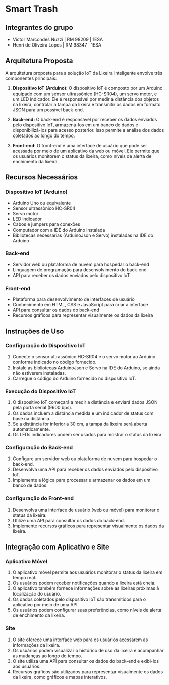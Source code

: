 # Smart Trash

## Integrantes do grupo
- Victor Marcondes Nuzzi | RM 98209 | 1ESA
- Henri de Oliveira Lopes | RM 98347 | 1ESA

## Arquitetura Proposta

A arquitetura proposta para a solução IoT da Lixeira Inteligente envolve três componentes principais:

1. **Dispositivo IoT (Arduino):** O dispositivo IoT é composto por um Arduino equipado com um sensor ultrassônico (HC-SR04), um servo motor, e um LED indicador. Ele é responsável por medir a distância dos objetos na lixeira, controlar a tampa da lixeira e transmitir os dados em formato JSON para um possível back-end.

2. **Back-end:** O back-end é responsável por receber os dados enviados pelo dispositivo IoT, armazená-los em um banco de dados e disponibilizá-los para acesso posterior. Isso permite a análise dos dados coletados ao longo do tempo.

3. **Front-end:** O front-end é uma interface de usuário que pode ser acessada por meio de um aplicativo da web ou móvel. Ele permite que os usuários monitorem o status da lixeira, como níveis de alerta de enchimento da lixeira.

## Recursos Necessários

### Dispositivo IoT (Arduino)

- Arduino Uno ou equivalente
- Sensor ultrassônico HC-SR04
- Servo motor
- LED indicador
- Cabos e jumpers para conexões
- Computador com a IDE do Arduino instalada
- Bibliotecas necessárias (ArduinoJson e Servo) instaladas na IDE do Arduino

### Back-end

- Servidor web ou plataforma de nuvem para hospedar o back-end
- Linguagem de programação para desenvolvimento do back-end
- API para receber os dados enviados pelo dispositivo IoT

### Front-end

- Plataforma para desenvolvimento de interfaces de usuário
- Conhecimento em HTML, CSS e JavaScript para criar a interface
- API para consultar os dados do back-end
- Recursos gráficos para representar visualmente os dados da lixeira

## Instruções de Uso

### Configuração do Dispositivo IoT

1. Conecte o sensor ultrassônico HC-SR04 e o servo motor ao Arduino conforme indicado no código fornecido.
2. Instale as bibliotecas ArduinoJson e Servo na IDE do Arduino, se ainda não estiverem instaladas.
3. Carregue o código do Arduino fornecido no dispositivo IoT.

### Execução do Dispositivo IoT

1. O dispositivo IoT começará a medir a distância e enviará dados JSON pela porta serial (9600 bps).
2. Os dados incluem a distância medida e um indicador de status com base na distância.
3. Se a distância for inferior a 30 cm, a tampa da lixeira será aberta automaticamente.
4. Os LEDs indicadores podem ser usados para mostrar o status da lixeira.

### Configuração do Back-end

1. Configure um servidor web ou plataforma de nuvem para hospedar o back-end.
2. Desenvolva uma API para receber os dados enviados pelo dispositivo IoT.
3. Implemente a lógica para processar e armazenar os dados em um banco de dados.

### Configuração do Front-end

1. Desenvolva uma interface de usuário (web ou móvel) para monitorar o status da lixeira.
2. Utilize uma API para consultar os dados do back-end.
3. Implemente recursos gráficos para representar visualmente os dados da lixeira.

## Integração com Aplicativo e Site

### Aplicativo Móvel
 1. O aplicativo móvel permite aos usuários monitorar o status da lixeira em tempo real.
 2. Os usuários podem receber notificações quando a lixeira está cheia.
 3. O aplicativo também fornece informações sobre as lixeiras próximas à localização do usuário.
 4. Os dados coletados pelo dispositivo IoT são transmitidos para o aplicativo por meio de uma API.
 5. Os usuários podem configurar suas preferências, como níveis de alerta de enchimento da lixeira.
### Site
 1. O site oferece uma interface web para os usuários acessarem as informações da lixeira.
 2. Os usuários podem visualizar o histórico de uso da lixeira e acompanhar as mudanças ao longo do tempo.
 3. O site utiliza uma API para consultar os dados do back-end e exibi-los aos usuários.
 4. Recursos gráficos são utilizados para representar visualmente os dados da lixeira, como gráficos e mapas interativos.
